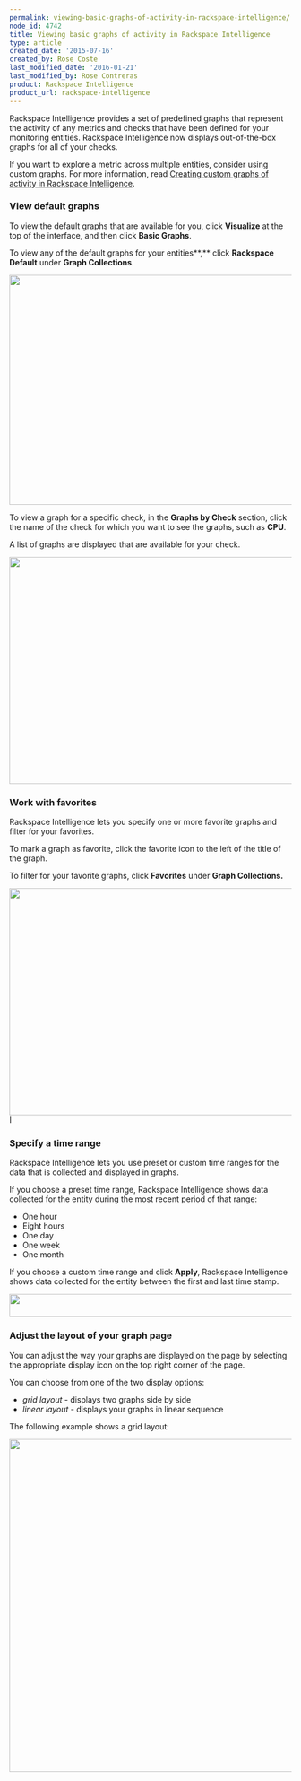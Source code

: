 ```yaml
---
permalink: viewing-basic-graphs-of-activity-in-rackspace-intelligence/
node_id: 4742
title: Viewing basic graphs of activity in Rackspace Intelligence
type: article
created_date: '2015-07-16'
created_by: Rose Coste
last_modified_date: '2016-01-21'
last_modified_by: Rose Contreras
product: Rackspace Intelligence
product_url: rackspace-intelligence
---
```


Rackspace Intelligence provides a set of predefined graphs that
represent the activity of any metrics and checks that have been defined
for your monitoring entities. Rackspace Intelligence now displays
out-of-the-box graphs for all of your checks.

If you want to explore a metric across multiple entities, consider using
custom graphs. For more information, read [Creating custom graphs of
activity in Rackspace
Intelligence](/how-to/creating-custom-graphs-of-activity-in-rackspace-intelligence).

### View default graphs

To view the default graphs that are available for you, click
**Visualize** at the top of the interface, and then click **Basic
Graphs**.

To view any of the default graphs for your entities**,** click
**Rackspace Default** under **Graph Collections**.

<img src="{% asset_path rackspace-intelligence/viewing-basic-graphs-of-activity-in-rackspace-intelligence/BG_Default.1.png %}" width="656" height="410" />

To view a graph for a specific check, in the **Graphs by Check**
section, click the name of the check for which you want to see the
graphs, such as **CPU**.

A list of graphs are displayed that are available for your check.

<img src="{% asset_path rackspace-intelligence/viewing-basic-graphs-of-activity-in-rackspace-intelligence/BG_Check.2.png %}" width="650" height="405" />

### Work with favorites

Rackspace Intelligence lets you specify one or more favorite graphs and
filter for your favorites.

To mark a graph as favorite, click the favorite icon to the left of the
title of the graph.

To filter for your favorite graphs, click **Favorites** under **Graph
Collections.**

<img src="{% asset_path rackspace-intelligence/viewing-basic-graphs-of-activity-in-rackspace-intelligence/BG_Fav.1.png %}" width="650" height="405" />I

### Specify a time range

Rackspace Intelligence lets you use preset or custom time ranges for the
data that is collected and displayed in graphs.

If you choose a preset time range, Rackspace Intelligence shows data
collected for the entity during the most recent period of that range:

-   One hour
-   Eight hours
-   One day
-   One week
-   One month

If you choose a custom time range and click **Apply**, Rackspace
Intelligence shows data collected for the entity between the first and
last time stamp.

<img src="{% asset_path rackspace-intelligence/viewing-basic-graphs-of-activity-in-rackspace-intelligence/preset1.1.png %}" width="584" height="41" />

### Adjust the layout of your graph page

You can adjust the way your graphs are displayed on the page by
selecting the appropriate display icon on the top right corner of the
page.

You can choose from one of the two display options:

-   *grid layout* - displays two graphs side by side
-   *linear layout* - displays your graphs in linear sequence

The following example shows a grid layout:

<img src="{% asset_path rackspace-intelligence/viewing-basic-graphs-of-activity-in-rackspace-intelligence/gridlayout.png %}" width="765" height="594" />



